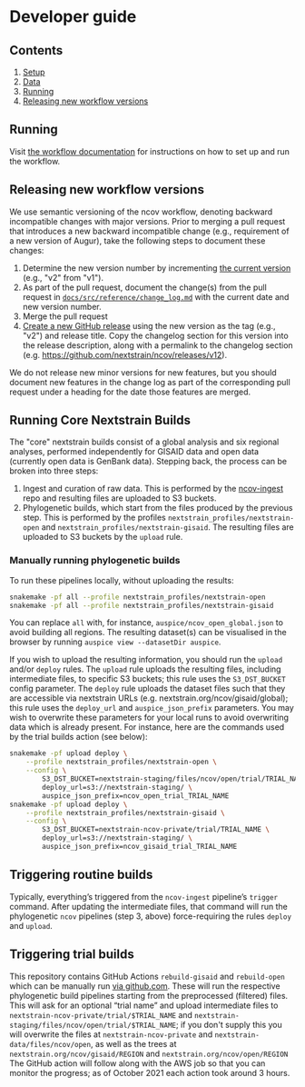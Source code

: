 # Developer guide

## Contents

 1. [Setup](#setup)
 1. [Data](#data)
 1. [Running](#running)
 1. [Releasing new workflow versions](#releasing-new-workflow-versions)

## Running

Visit [the workflow documentation](https://docs.nextstrain.org/projects/ncov) for instructions on how to set up and run the workflow.

## Releasing new workflow versions

We use semantic versioning of the ncov workflow, denoting backward incompatible changes with major versions.
Prior to merging a pull request that introduces a new backward incompatible change (e.g., requirement of a new version of Augur), take the following steps to document these changes:

 1. Determine the new version number by incrementing [the current version](https://github.com/nextstrain/ncov/releases/) (e.g., "v2" from "v1").
 2. As part of the pull request, document the change(s) from the pull request in [`docs/src/reference/change_log.md`](https://github.com/nextstrain/ncov/blob/master/docs/src/reference/change_log.md) with the current date and new version number.
 3. Merge the pull request
 4. [Create a new GitHub release](https://github.com/nextstrain/ncov/releases/new) using the new version as the tag (e.g., "v2") and release title. Copy the changelog section for this version into the release description, along with a permalink to the changelog section (e.g. https://github.com/nextstrain/ncov/releases/v12).

We do not release new minor versions for new features, but you should document new features in the change log as part of the corresponding pull request under a heading for the date those features are merged.


## Running Core Nextstrain Builds

The "core" nextstrain builds consist of a global analysis and six regional analyses, performed independently for GISAID data and open data (currently open data is GenBank data).
Stepping back, the process can be broken into three steps:
1. Ingest and curation of raw data. This is performed by the [ncov-ingest](https://github.com/nextstrain/ncov-ingest/) repo and resulting files are uploaded to S3 buckets.
2. Phylogenetic builds, which start from the files produced by the previous step. This is performed by the profiles `nextstrain_profiles/nextstrain-open` and `nextstrain_profiles/nextstrain-gisaid`. The resulting files are uploaded to S3 buckets by the `upload` rule. 


### Manually running phylogenetic builds

To run these pipelines locally, without uploading the results:
```sh
snakemake -pf all --profile nextstrain_profiles/nextstrain-open
snakemake -pf all --profile nextstrain_profiles/nextstrain-gisaid
```
You can replace `all` with, for instance, `auspice/ncov_open_global.json` to avoid building all regions.
The resulting dataset(s) can be visualised in the browser by running `auspice view --datasetDir auspice`.

If you wish to upload the resulting information, you should run the `upload` and/or `deploy` rules.
The `upload` rule uploads the resulting files, including intermediate files, to specific S3 buckets; this rule uses the `S3_DST_BUCKET` config parameter.
The `deploy` rule uploads the dataset files such that they are accessible via nextstrain URLs (e.g. nextstrain.org/ncov/gisaid/global); this rule uses the `deploy_url` and `auspice_json_prefix` parameters.
You may wish to overwrite these parameters for your local runs to avoid overwriting data which is already present.
For instance, here are the commands used by the trial builds action (see below):
```sh
snakemake -pf upload deploy \
    --profile nextstrain_profiles/nextstrain-open \
    --config \
        S3_DST_BUCKET=nextstrain-staging/files/ncov/open/trial/TRIAL_NAME \
        deploy_url=s3://nextstrain-staging/ \
        auspice_json_prefix=ncov_open_trial_TRIAL_NAME
snakemake -pf upload deploy \
    --profile nextstrain_profiles/nextstrain-gisaid \
    --config \
        S3_DST_BUCKET=nextstrain-ncov-private/trial/TRIAL_NAME \
        deploy_url=s3://nextstrain-staging/ \
        auspice_json_prefix=ncov_gisaid_trial_TRIAL_NAME
```


## Triggering routine builds

Typically, everything’s triggered from the  `ncov-ingest` pipeline’s `trigger` command.
After updating the intermediate files, that command will run the phylogenetic `ncov` pipelines (step 3, above) force-requiring the rules `deploy` and `upload`.

## Triggering trial builds

This repository contains GitHub Actions `rebuild-gisaid` and `rebuild-open` which can be manually run [via github.com](https://github.com/nextstrain/ncov/actions).
These will run the respective phylogenetic build pipelines starting from the preprocessed (filtered) files.
This will ask for an optional “trial name” and upload intermediate files to  `nextstrain-ncov-private/trial/$TRIAL_NAME` and `nextstrain-staging/files/ncov/open/trial/$TRIAL_NAME`; if you don't supply this you will overwrite the files at `nextstrain-ncov-private` and `nextstrain-data/files/ncov/open`, as well as the trees at `nextstrain.org/ncov/gisaid/REGION` and `nextstrain.org/ncov/open/REGION`
The GitHub action will follow along with the AWS job so that you can monitor the progress; as of October 2021 each action took around 3 hours.
